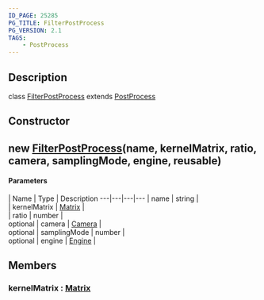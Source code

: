 ```yaml
---
ID_PAGE: 25285
PG_TITLE: FilterPostProcess
PG_VERSION: 2.1
TAGS:
    - PostProcess
---
```

## Description

class [FilterPostProcess](/classes/2.3/FilterPostProcess) extends [PostProcess](/classes/2.3/PostProcess)



## Constructor

##  new [FilterPostProcess](/classes/2.3/FilterPostProcess)(name, kernelMatrix, ratio, camera, samplingMode, engine, reusable)



#### Parameters
 | Name | Type | Description
---|---|---|---
 | name | string |   
 | kernelMatrix | [Matrix](/classes/2.3/Matrix) |   
 | ratio | number |   
optional | camera | [Camera](/classes/2.3/Camera) |   
optional | samplingMode | number |   
optional | engine | [Engine](/classes/2.3/Engine) |   
## Members

### kernelMatrix : [Matrix](/classes/2.3/Matrix)




